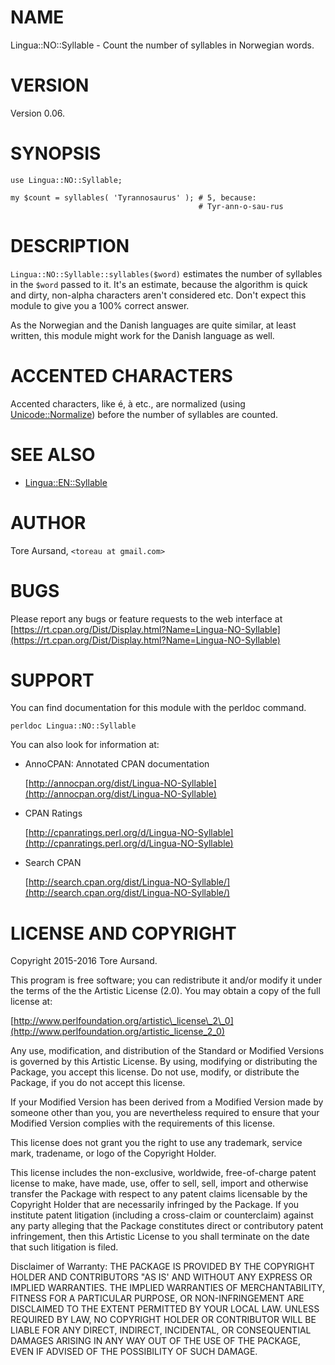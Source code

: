 # NAME

Lingua::NO::Syllable - Count the number of syllables in Norwegian words.

# VERSION

Version 0.06.

# SYNOPSIS

    use Lingua::NO::Syllable;

    my $count = syllables( 'Tyrannosaurus' ); # 5, because:
                                              # Tyr-ann-o-sau-rus

# DESCRIPTION

`Lingua::NO::Syllable::syllables($word)` estimates the number of syllables in
the `$word` passed to it. It's an estimate, because the algorithm is quick
and dirty, non-alpha characters aren't considered etc. Don't expect this
module to give you a 100% correct answer.

As the Norwegian and the Danish languages are quite similar, at least written,
this module might work for the Danish language as well.

# ACCENTED CHARACTERS

Accented characters, like é, à etc., are normalized (using [Unicode::Normalize](https://metacpan.org/pod/Unicode::Normalize))
before the number of syllables are counted.

# SEE ALSO

- [Lingua::EN::Syllable](https://metacpan.org/pod/Lingua::EN::Syllable)

# AUTHOR

Tore Aursand, `<toreau at gmail.com>`

# BUGS

Please report any bugs or feature requests to the web interface at [https://rt.cpan.org/Dist/Display.html?Name=Lingua-NO-Syllable](https://rt.cpan.org/Dist/Display.html?Name=Lingua-NO-Syllable)

# SUPPORT

You can find documentation for this module with the perldoc command.

    perldoc Lingua::NO::Syllable

You can also look for information at:

- AnnoCPAN: Annotated CPAN documentation

    [http://annocpan.org/dist/Lingua-NO-Syllable](http://annocpan.org/dist/Lingua-NO-Syllable)

- CPAN Ratings

    [http://cpanratings.perl.org/d/Lingua-NO-Syllable](http://cpanratings.perl.org/d/Lingua-NO-Syllable)

- Search CPAN

    [http://search.cpan.org/dist/Lingua-NO-Syllable/](http://search.cpan.org/dist/Lingua-NO-Syllable/)

# LICENSE AND COPYRIGHT

Copyright 2015-2016 Tore Aursand.

This program is free software; you can redistribute it and/or modify it
under the terms of the the Artistic License (2.0). You may obtain a
copy of the full license at:

[http://www.perlfoundation.org/artistic\_license\_2\_0](http://www.perlfoundation.org/artistic_license_2_0)

Any use, modification, and distribution of the Standard or Modified
Versions is governed by this Artistic License. By using, modifying or
distributing the Package, you accept this license. Do not use, modify,
or distribute the Package, if you do not accept this license.

If your Modified Version has been derived from a Modified Version made
by someone other than you, you are nevertheless required to ensure that
your Modified Version complies with the requirements of this license.

This license does not grant you the right to use any trademark, service
mark, tradename, or logo of the Copyright Holder.

This license includes the non-exclusive, worldwide, free-of-charge
patent license to make, have made, use, offer to sell, sell, import and
otherwise transfer the Package with respect to any patent claims
licensable by the Copyright Holder that are necessarily infringed by the
Package. If you institute patent litigation (including a cross-claim or
counterclaim) against any party alleging that the Package constitutes
direct or contributory patent infringement, then this Artistic License
to you shall terminate on the date that such litigation is filed.

Disclaimer of Warranty: THE PACKAGE IS PROVIDED BY THE COPYRIGHT HOLDER
AND CONTRIBUTORS "AS IS' AND WITHOUT ANY EXPRESS OR IMPLIED WARRANTIES.
THE IMPLIED WARRANTIES OF MERCHANTABILITY, FITNESS FOR A PARTICULAR
PURPOSE, OR NON-INFRINGEMENT ARE DISCLAIMED TO THE EXTENT PERMITTED BY
YOUR LOCAL LAW. UNLESS REQUIRED BY LAW, NO COPYRIGHT HOLDER OR
CONTRIBUTOR WILL BE LIABLE FOR ANY DIRECT, INDIRECT, INCIDENTAL, OR
CONSEQUENTIAL DAMAGES ARISING IN ANY WAY OUT OF THE USE OF THE PACKAGE,
EVEN IF ADVISED OF THE POSSIBILITY OF SUCH DAMAGE.
